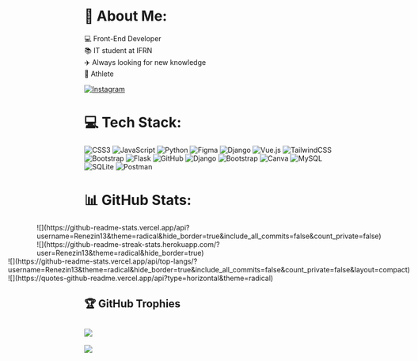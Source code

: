 # 💫 About Me:

💻​ Front-End Developer<br>📚​ IT student at IFRN<br>✈️ Always looking for new knowledge<br>🏓 Athlete<br>

[![Instagram](https://img.shields.io/badge/Instagram-%23E4405F.svg?logo=Instagram&logoColor=white)](https://instagram.com/@rene_rufino7) 

# 💻 Tech Stack:

![CSS3](https://img.shields.io/badge/css3-%231572B6.svg?style=for-the-badge&logo=css3&logoColor=white) ![JavaScript](https://img.shields.io/badge/javascript-%23323330.svg?style=for-the-badge&logo=javascript&logoColor=%23F7DF1E) ![Python](https://img.shields.io/badge/python-3670A0?style=for-the-badge&logo=python&logoColor=ffdd54) ![Figma](https://img.shields.io/badge/figma-%23F24E1E.svg?style=for-the-badge&logo=figma&logoColor=white) ![Django](https://img.shields.io/badge/django-%23092E20.svg?style=for-the-badge&logo=django&logoColor=white) ![Vue.js](https://img.shields.io/badge/vue.js-%2335495e.svg?style=for-the-badge&logo=vuedotjs&logoColor=%234FC08D) ![TailwindCSS](https://img.shields.io/badge/tailwindcss-%2338B2AC.svg?style=for-the-badge&logo=tailwind-css&logoColor=white) ![Bootstrap](https://img.shields.io/badge/bootstrap-%238511FA.svg?style=for-the-badge&logo=bootstrap&logoColor=white) ![Flask](https://img.shields.io/badge/flask-%23000.svg?style=for-the-badge&logo=flask&logoColor=white) ![GitHub](https://img.shields.io/badge/github-%23121011.svg?style=for-the-badge&logo=github&logoColor=white) ![Django](https://img.shields.io/badge/django-%23092E20.svg?style=for-the-badge&logo=django&logoColor=white) ![Bootstrap](https://img.shields.io/badge/bootstrap-%238511FA.svg?style=for-the-badge&logo=bootstrap&logoColor=white) ![Canva](https://img.shields.io/badge/Canva-%2300C4CC.svg?style=for-the-badge&logo=Canva&logoColor=white) ![MySQL](https://img.shields.io/badge/mysql-4479A1.svg?style=for-the-badge&logo=mysql&logoColor=white) ![SQLite](https://img.shields.io/badge/SQLite-000?style=for-the-badge&logo=sqlite&logoColor=07405E) ![Postman](https://img.shields.io/badge/Postman-FF6C37.svg?style=for-the-badge&logo=Postman&logoColor=white)

# 📊 GitHub Stats:
<div style='display: flex; justify-content: center'>
  ![](https://github-readme-stats.vercel.app/api?username=Renezin13&theme=radical&hide_border=true&include_all_commits=false&count_private=false)
  ![](https://github-readme-streak-stats.herokuapp.com/?user=Renezin13&theme=radical&hide_border=true)
</div>

<div style='display: flex; justify-content: center'>
  ![](https://github-readme-stats.vercel.app/api/top-langs/?username=Renezin13&theme=radical&hide_border=true&include_all_commits=false&count_private=false&layout=compact)
  ![](https://quotes-github-readme.vercel.app/api?type=horizontal&theme=radical)
</div>

## 🏆 GitHub Trophies
![](https://github-profile-trophy.vercel.app/?username=Renezin13&theme=radical&no-frame=false&no-bg=true&margin-w=4)
---
[![](https://visitcount.itsvg.in/api?id=Renezin13&icon=0&color=0)](https://visitcount.itsvg.in)

<!-- Proudly created with GPRM ( https://gprm.itsvg.in ) -->










<!-- Proudly created with GPRM ( https://gprm.itsvg.in ) -->
